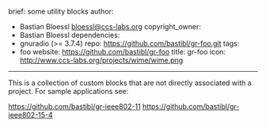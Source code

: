 brief: some utility blocks
author:
  - Bastian Bloessl <bloessl@ccs-labs.org>
copyright_owner:
  - Bastian Bloessl
dependencies:
  - gnuradio (>= 3.7.4)
repo: https://github.com/bastibl/gr-foo.git
tags:
  - foo
website: https://github.com/bastibl/gr-foo
title: gr-foo
icon: http://www.ccs-labs.org/projects/wime/wime.png
---
This is a collection of custom blocks that are not directly associated with a project. For sample applications see:

https://github.com/bastibl/gr-ieee802-11
https://github.com/bastibl/gr-ieee802-15-4
